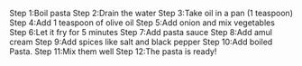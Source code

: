 Step 1:Boil pasta 
Step 2:Drain the water
Step 3:Take oil in a pan (1 teaspoon)
Step 4:Add 1 teaspoon of olive oil 
Step 5:Add onion and mix vegetables 
Step 6:Let it fry for 5 minutes
Step 7:Add pasta sauce
Step 8:Add amul cream
Step 9:Add spices like salt and black pepper 
Step 10:Add boiled Pasta.
Step 11:Mix them well 
Step 12:The pasta is ready!
